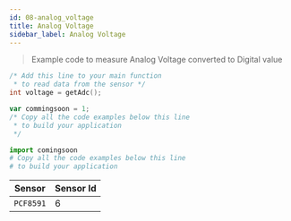 ```yaml
---
id: 08-analog_voltage
title: Analog Voltage
sidebar_label: Analog Voltage
---
```

> Example code to measure Analog Voltage converted to Digital value

<!--DOCUSAURUS_CODE_TABS-->
<!--C-->
```c
/* Add this line to your main function 
 * to read data from the sensor */
int voltage = getAdc();
```
<!--JavaScript-->
```js
var commingsoon = 1;
/* Copy all the code examples below this line
 * to build your application  
 */
```
<!--Python-->
```py
import comingsoon
# Copy all the code examples below this line
# to build your application   
```
<!--END_DOCUSAURUS_CODE_TABS-->

| **Sensor** | **Sensor Id** |
| ------ | ------ | 
| `PCF8591`|   6 |



